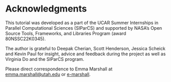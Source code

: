 # Acknowledgments

This tutorial was developed as a part of the UCAR Summer Internships in Parallel Computational Sciences (SIParCS) and supported by NASA’s Open Source Tools, Frameworks, and Libraries Program (award 80NSSC22K0345).

The author is grateful to Deepak Cherian, Scott Henderson, Jessica Scheick and Kevin Paul for insight, advice and feedback during the project as well as Virginia Do and the SIParCS program. 

Please direct correspondence to Emma Marshall at [emma.marshall@utah.edu](emma.marshall@utah.edu) or [e-marshall](http://github.com/e-marshall).

